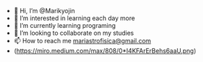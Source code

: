 - 👋 Hi, I’m @Marikyojin
- 👀 I’m interested in learning each day more
- 🌱 I’m currently learning programing
- 💞️ I’m looking to collaborate on my studies 
- 📫 How to reach me mariastrofisica@gmail.com
- (https://miro.medium.com/max/808/0*I4KFArErBehs6aaU.png)


<!---
Marikyojin/Marikyojin is a ✨ special ✨ repository because its `README.md` (this file) appears on your GitHub profile.
You can click the Preview link to take a look at your changes.
--->
